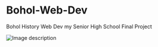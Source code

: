 # Bohol-Web-Dev
Bohol History Web Dev my Senior High School Final Project

<img src="https://drive.google.com/drive/u/0/folders/1TVgXcuG7g7h1BDuxbG_IyYO3vYa7bsGS" alt="Image description">
